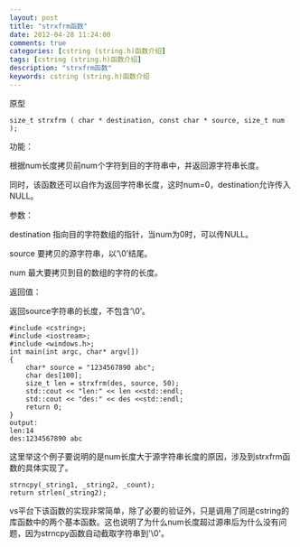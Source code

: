 ```yaml
---
layout: post
title: "strxfrm函数"
date: 2012-04-28 11:24:00
comments: true
categories: [cstring (string.h)函数介绍]
tags: [cstring (string.h)函数介绍]
description: "strxfrm函数"
keywords: cstring (string.h)函数介绍
---
```


原型
```
size_t strxfrm ( char * destination, const char * source, size_t num );
```

功能：

根据num长度拷贝前num个字符到目的字符串中，并返回源字符串长度。

同时，该函数还可以自作为返回字符串长度，这时num=0，destination允许传入NULL。

参数：

destination 指向目的字符数组的指针，当num为0时，可以传NULL。

source 要拷贝的源字符串，以‘\0’结尾。

num 最大要拷贝到目的数组的字符的长度。

返回值：

返回source字符串的长度，不包含‘\0’。
```
#include <cstring>;
#include <iostream>;
#include <windows.h>;
int main(int argc, char* argv[])
{
    char* source = "1234567890 abc";
    char des[100];
    size_t len = strxfrm(des, source, 50);
    std::cout << "len:" << len <<std::endl;
    std::cout << "des:" << des <<std::endl;
    return 0;
}
output:
len:14
des:1234567890 abc

```

这里举这个例子要说明的是num长度大于源字符串长度的原因，涉及到strxfrm函数的具体实现了。

```
strncpy(_string1, _string2, _count);
return strlen(_string2);
```

vs平台下该函数的实现非常简单，除了必要的验证外，只是调用了同是cstring的库函数中的两个基本函数。这也说明了为什么num长度超过源串后为什么没有问题，因为strncpy函数自动截取字符串到'\0'。
